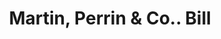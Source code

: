 ---
doi: 10.7916/D8CV5VR5
date_other: '1880'
date_other_textual: 1880-1889
form: printed ephemera
genre:
- Invoices
name:
- Martin, Perrin & Co.
object_in_context_url: https://biggert.cul.columbia.edu/items/view/ave_biggert_00693
subject_hierarchical_geographic:
- Kansas City, Missouri, United States
subject_name:
- Martin, Perrin & Co.
title: Martin, Perrin & Co.. Bill
sort_title: Martin, Perrin & Co.. Bill
call_number: ave_biggert_00693
coordinates:
- 39.099722222222226,-94.57833333333333
pid: ave_biggert_00693
identifiers: ave_biggert_00693
thumbnail: false
permalink: /biggert/ave_biggert_00693/
layout: iiif-image-page
---